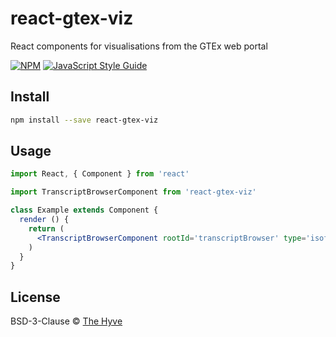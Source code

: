 # react-gtex-viz

React components for visualisations from the GTEx web portal

[![NPM](https://img.shields.io/npm/v/react-gtex-viz.svg)](https://www.npmjs.com/package/react-gtex-viz) [![JavaScript Style Guide](https://img.shields.io/badge/code_style-standard-brightgreen.svg)](https://standardjs.com)

## Install

```bash
npm install --save react-gtex-viz
```

## Usage

```jsx
import React, { Component } from 'react'

import TranscriptBrowserComponent from 'react-gtex-viz'

class Example extends Component {
  render () {
    return (
      <TranscriptBrowserComponent rootId='transcriptBrowser' type='isoformTransposed' geneId='ENSG00000130164' />
    )
  }
}
```

## License

 BSD-3-Clause © [The Hyve](https://github.com/thehyve)
